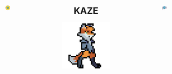 <!--  标题  -->
<h1 align="center">
  <img width="3%" align="left" src="./img/header-left.svg">
  KAZE
  <img width="3%" align="right" src="./img/header-right.svg">
</h1>
  
<!--  内容  -->
<div align="center">
  <img width="150px" src="./img/anime-1.gif">
</div>
